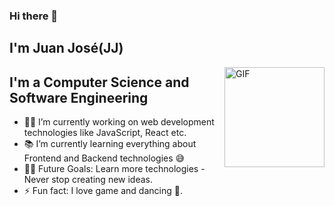 ### Hi there 👋<h2> I'm Juan José(JJ)</h2>

<img align="right" alt="GIF" height="160px" src="https://media.giphy.com/media/ndM7oIOjaDQOhMKtF3/giphy.gif" />

## I'm a Computer Science and Software Engineering 

- 👨‍💻 I’m currently working on web development technologies like JavaScript, React etc.
- 📚 I’m currently learning everything about Frontend and Backend technologies 😅
- 💪🏼 Future Goals: Learn more technologies - Never stop creating new ideas.
- ⚡ Fun fact: I love game and dancing 🎱.
